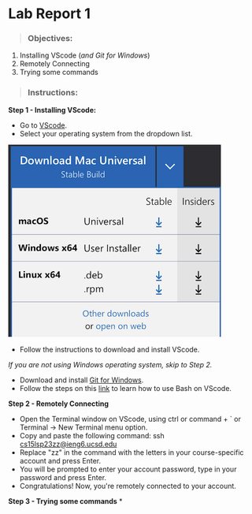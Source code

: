 # Lab Report 1

> ### **Objectives:**

1. Installing VScode (*and Git for Windows*)
2. Remotely Connecting
3. Trying some commands

> ### **Instructions:**

**Step 1 -  Installing VScode:**
  * Go to [VScode](https://code.visualstudio.com).
  * Select your operating system from the dropdown list.
  
  ![Image](vscod.png)
  
  * Follow the instructions to download and install VScode.
   
*If you are not using Windows operating system, skip to Step 2.*
  * Download and install [Git for Windows](https://gitforwindows.org).
  * Follow the steps on this [link](https://stackoverflow.com/questions/42606837/how-do-i-use-bash-on-windows-from-the-visual-studio-code-integrated-terminal/50527994#50527994) to learn how to use Bash on VScode.

**Step 2 - Remotely Connecting**
  * Open the Terminal window on VScode, using ctrl or command + ` or Terminal -> New Terminal menu option.
  * Copy and paste the following command: ssh cs15lsp23zz@ieng6.ucsd.edu
  * Replace "zz" in the command with the letters in your course-specific account and press Enter.
  * You will be prompted to enter your account password, type in your password and press Enter.
  * Congratulations! Now, you're remotely connected to your account.

**Step 3 - Trying some commands**
  * 


